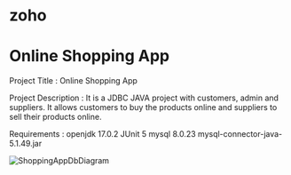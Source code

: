 # zoho
# Online Shopping App
Project Title : Online Shopping App

Project Description : It is a JDBC JAVA project with customers, admin and suppliers. It allows customers to buy the products online and suppliers to sell their products online.

Requirements :
openjdk 17.0.2
JUnit 5
mysql 8.0.23
mysql-connector-java-5.1.49.jar

![ShoppingAppDbDiagram](https://user-images.githubusercontent.com/69042451/165940677-745a6afa-9fe2-4797-8a0f-5246114f2384.jpg)
